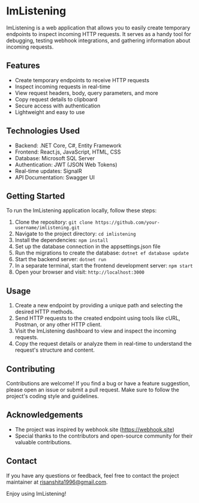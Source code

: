 # ImListening

ImListening is a web application that allows you to easily create temporary endpoints to inspect incoming HTTP requests. It serves as a handy tool for debugging, testing webhook integrations, and gathering information about incoming requests.

## Features

- Create temporary endpoints to receive HTTP requests
- Inspect incoming requests in real-time
- View request headers, body, query parameters, and more
- Copy request details to clipboard
- Secure access with authentication
- Lightweight and easy to use

## Technologies Used

- Backend: .NET Core, C#, Entity Framework
- Frontend: React.js, JavaScript, HTML, CSS
- Database: Microsoft SQL Server
- Authentication: JWT (JSON Web Tokens)
- Real-time updates: SignalR
- API Documentation: Swagger UI

## Getting Started

To run the ImListening application locally, follow these steps:

1. Clone the repository: `git clone https://github.com/your-username/imlistening.git`
2. Navigate to the project directory: `cd imlistening`
3. Install the dependencies: `npm install`
4. Set up the database connection in the appsettings.json file
5. Run the migrations to create the database: `dotnet ef database update`
6. Start the backend server: `dotnet run`
7. In a separate terminal, start the frontend development server: `npm start`
8. Open your browser and visit: `http://localhost:3000`

## Usage

1. Create a new endpoint by providing a unique path and selecting the desired HTTP methods.
2. Send HTTP requests to the created endpoint using tools like cURL, Postman, or any other HTTP client.
3. Visit the ImListening dashboard to view and inspect the incoming requests.
4. Copy the request details or analyze them in real-time to understand the request's structure and content.

## Contributing

Contributions are welcome! If you find a bug or have a feature suggestion, please open an issue or submit a pull request. Make sure to follow the project's coding style and guidelines.

## Acknowledgements

- The project was inspired by webhook.site (https://webhook.site)
- Special thanks to the contributors and open-source community for their valuable contributions.

## Contact

If you have any questions or feedback, feel free to contact the project maintainer at risanshita1996@gmail.com.

Enjoy using ImListening!
